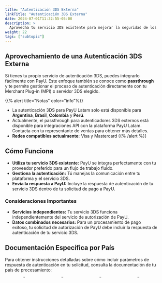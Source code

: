 ```yaml
---
title: "Autenticación 3DS Externa"
linkTitle: "Autenticación 3DS Externa"
date: 2024-07-01T11:32:55-05:00
description: >
  Aprovecha tu servicio 3DS existente para mejorar la seguridad de los pagos con la integración passthrough de PayU.
weight: 22
tags: ["subtopic"]
---
```


## Aprovechamiento de una Autenticación 3DS Externa
Si tienes tu propio servicio de autenticación 3DS, puedes integrarlo fácilmente con PayU. Este enfoque también se conoce como **passthrough** y te permite gestionar el proceso de autenticación directamente con tu Merchant Plug-in (MPI) o servidor 3DS elegido.

{{% alert title="Notas" color="info"%}}
* La autenticación 3DS para PayU Latam solo está disponible para **Argentina**, **Brasil**, **Colombia** y **Perú**.
* Actualmente, el passthrough para autenticadores 3DS externos está disponible para integraciones API con la plataforma PayU Latam. Contacta con tu representante de ventas para obtener más detalles.
* **Redes compatibles actualmente:** Visa y Mastercard
{{% /alert %}}

## Cómo Funciona
* **Utiliza tu servicio 3DS existente:** PayU se integra perfectamente con tu proveedor preferido para un flujo de trabajo fluido.
* **Gestiona la autenticación:** Tú manejas la comunicación entre tu plataforma y el servicio 3DS.
* **Envía la respuesta a PayU:** Incluye la respuesta de autenticación de tu servicio 3DS dentro de tu solicitud de pago a PayU.

### Consideraciones Importantes
* **Servicios independientes:** Tu servicio 3DS funciona independientemente del servicio de autorización de PayU.
* **Datos combinados necesarios:** Para un procesamiento de pago exitoso, tu solicitud de autorización de PayU debe incluir la respuesta de autenticación de tu servicio 3DS.

## Documentación Específica por País
Para obtener instrucciones detalladas sobre cómo incluir parámetros de respuesta de autenticación en tu solicitud, consulta la documentación de tu país de procesamiento:

<div style="display: flex;">
  <div style="float: left;width: 50%;text-align: center;">
    <a href='{{< ref "Payments-API-Argentina.md#consideraciones" >}}'><img src="/assets/Argentina.png" width="20%"/></a>
  </div>
  <div style="float: left;width: 50%;text-align: center;">
    <a href='{{< ref "Payments-API-Brazil.md#consideraciones" >}}'><img src="/assets/Brasil.png" width="20%"/></a>
  </div>
  <div style="float: left;width: 50%;text-align: center;">
    <a href='{{< ref "Payments-API-Colombia.md#consideraciones" >}}'><img src="/assets/Colombia.png" width="20%"/></a>
  </div>
  <div style="float: left;width: 50%;text-align: center;">
    <a href='{{< ref "Payments-API-Peru.md#consideraciones" >}}'><img src="/assets/Peru.png" width="20%"/></a>
  </div>
</div>
<br>
